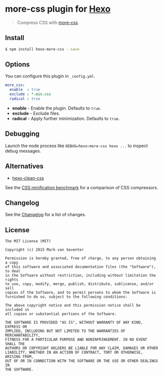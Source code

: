 # more-css plugin for [Hexo](https://hexo.io)
> Compress CSS with [more-css](https://github.com/army8735/more).

## Install
```bash
$ npm install hexo-more-css --save
```

## Options
You can configure this plugin in `_config.yml`.

```yaml
more_css:
  enable  : true
  exclude : *.min.css
  radical : true
```

- **enable** - Enable the plugin. Defaults to `true`.
- **exclude** - Exclude files.
- **radical** - Apply further minimization. Defaults to `true`.

## Debugging
Launch the node process like `DEBUG=hexo:more-css hexo ...` to inspect debug messages.

## Alternatives
- [hexo-clean-css](https://github.com/hexojs/hexo-clean-css)

See the [CSS minification benchmark](https://goalsmashers.github.io/css-minification-benchmark/) for a comparison of CSS compressors.

## Changelog
See the [Changelog](./CHANGELOG.md) for a list of changes.

## License
    The MIT License (MIT)

    Copyright (c) 2015 Mark van Seventer

    Permission is hereby granted, free of charge, to any person obtaining a copy
    of this software and associated documentation files (the "Software"), to deal
    in the Software without restriction, including without limitation the rights
    to use, copy, modify, merge, publish, distribute, sublicense, and/or sell
    copies of the Software, and to permit persons to whom the Software is
    furnished to do so, subject to the following conditions:

    The above copyright notice and this permission notice shall be included in
    all copies or substantial portions of the Software.

    THE SOFTWARE IS PROVIDED "AS IS", WITHOUT WARRANTY OF ANY KIND, EXPRESS OR
    IMPLIED, INCLUDING BUT NOT LIMITED TO THE WARRANTIES OF MERCHANTABILITY,
    FITNESS FOR A PARTICULAR PURPOSE AND NONINFRINGEMENT. IN NO EVENT SHALL THE
    AUTHORS OR COPYRIGHT HOLDERS BE LIABLE FOR ANY CLAIM, DAMAGES OR OTHER
    LIABILITY, WHETHER IN AN ACTION OF CONTRACT, TORT OR OTHERWISE, ARISING FROM,
    OUT OF OR IN CONNECTION WITH THE SOFTWARE OR THE USE OR OTHER DEALINGS IN
    THE SOFTWARE.
